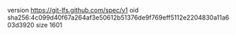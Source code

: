 version https://git-lfs.github.com/spec/v1
oid sha256:4c099d40f67a264af3e50612b51376de9f769eff5112e2204830a11a603d3920
size 1601
